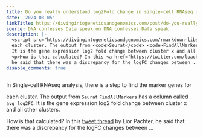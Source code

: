 ```yaml
---
title: Do you really understand log2Fold change in single-cell RNAseq data?
date: '2024-03-05'
linkTitle: https://divingintogeneticsandgenomics.com/post/do-you-really-understand-log2fold-change-in-single-cell-rnaseq-data/
source: DNA confesses Data speak on DNA confesses Data speak
description: |-
  <script src="https://divingintogeneticsandgenomics.com/rmarkdown-libs/header-attrs/header-attrs.js"></script> <p>In Single-cell RNAseq analysis, there is a step to find the marker genes for
  each cluster. The output from <code>Seurat</code> <code>FindAllMarkers</code> has a column called <code>avg_log2FC</code>.
  It is the gene expression log2 fold change between cluster x and all other clusters.</p>
  <p>How is that calculated? In this <a href="https://twitter.com/lpachter/status/1694387749967847874">tweet thread</a> by Lior Pachter,
  he said that there was a discrepancy for the logFC changes between ...
disable_comments: true
---
```

<script src="https://divingintogeneticsandgenomics.com/rmarkdown-libs/header-attrs/header-attrs.js"></script> <p>In Single-cell RNAseq analysis, there is a step to find the marker genes for
each cluster. The output from <code>Seurat</code> <code>FindAllMarkers</code> has a column called <code>avg_log2FC</code>.
It is the gene expression log2 fold change between cluster x and all other clusters.</p>
<p>How is that calculated? In this <a href="https://twitter.com/lpachter/status/1694387749967847874">tweet thread</a> by Lior Pachter,
he said that there was a discrepancy for the logFC changes between ...